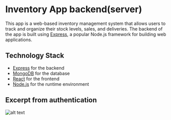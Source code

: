 # Inventory App backend(server)

This app is a web-based inventory management system that allows users to track and organize their stock levels, sales, and deliveries. 
The backend of the app is built using [Express](https://expressjs.com/), a popular Node.js framework for building web applications.

## Technology Stack

- [Express](https://expressjs.com/) for the backend
- [MongoDB](https://www.mongodb.com/) for the database
- [React](https://reactjs.org/) for the frontend
- [Node.js](https://nodejs.org/) for the runtime environment

## Excerpt from authentication 
![alt text](https://github.com/gosadadi/images/blob/main/inventoryAuth.png)
